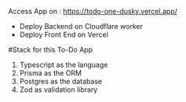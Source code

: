 Access App on : https://todo-one-dusky.vercel.app/
- Deploy Backend on Cloudflare worker
- Deploy Front End on Vercel

  
#Stack for this To-Do App

1. Typescript as the language
2. Prisma as the ORM
3. Postgres as the database
4. Zod as validation library


